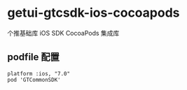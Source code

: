# getui-gtcsdk-ios-cocoapods
个推基础库 iOS SDK CocoaPods 集成库

## podfile 配置
``` shell
platform :ios, "7.0"
pod 'GTCommonSDK'
```
